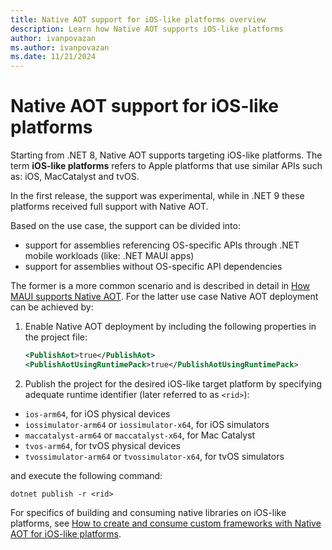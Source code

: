 ```yaml
---
title: Native AOT support for iOS-like platforms overview
description: Learn how Native AOT supports iOS-like platforms
author: ivanpovazan
ms.author: ivanpovazan
ms.date: 11/21/2024
---
```


# Native AOT support for iOS-like platforms

Starting from .NET 8, Native AOT supports targeting iOS-like platforms. The term **iOS-like platforms** refers to Apple platforms that use similar APIs such as: iOS, MacCatalyst and tvOS.

In the first release, the support was experimental, while in .NET 9 these platforms received full support with Native AOT.

Based on the use case, the support can be divided into:

- support for assemblies referencing OS-specific APIs through .NET mobile workloads (like: .NET MAUI apps)
- support for assemblies without OS-specific API dependencies

The former is a more common scenario and is described in detail in [How MAUI supports Native AOT](/dotnet/maui/deployment/nativeaot).
For the latter use case Native AOT deployment can be achieved by:

1. Enable Native AOT deployment by including the following properties in the project file:

    ```xml
    <PublishAot>true</PublishAot>
    <PublishAotUsingRuntimePack>true</PublishAotUsingRuntimePack>
    ```

2. Publish the project for the desired iOS-like target platform by specifying adequate runtime identifier (later referred to as `<rid>`):

- `ios-arm64`, for iOS physical devices
- `iossimulator-arm64` or `iossimulator-x64`, for iOS simulators
- `maccatalyst-arm64` or `maccatalyst-x64`, for Mac Catalyst
- `tvos-arm64`, for tvOS physical devices
- `tvossimulator-arm64` or `tvossimulator-x64`, for tvOS simulators

and execute the following command:

```
dotnet publish -r <rid>
```

For specifics of building and consuming native libraries on iOS-like platforms, see [How to create and consume custom frameworks with Native AOT for iOS-like platforms](./creating-and-consuming-custom-frameworks.md).
